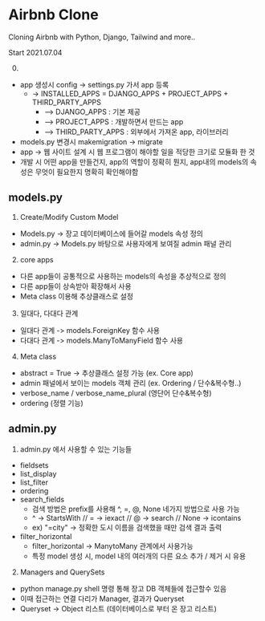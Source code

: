 # Airbnb Clone

Cloning Airbnb with Python, Django, Tailwind and more..

Start 2021.07.04

0. 
 - app 생성시 config -> settings.py 가서 app 등록
   - -> INSTALLED_APPS = DJANGO_APPS + PROJECT_APPS + THIRD_PARTY_APPS
     - --> DJANGO_APPS : 기본 제공
     - --> PROJECT_APPS : 개발하면서 만드는 app
     - --> THIRD_PARTY_APPS : 외부에서 가져온 app, 라이브러리
 - models.py 변경시 makemigration -> migrate 
 - app -> 웹 사이트 설계 시 웹 프로그램이 해야할 일을 적당한 크기로 모듈화 한 것
 - 개발 시 어떤 app을 만들건지, app의 역할이 정확히 뭔지, app내의 models의 속성은 무엇이 
   필요한지 명확히 확인해야함
 
## models.py

1. Create/Modify Custom Model
 - Models.py -> 장고 데이터베이스에 들어갈 models 속성 정의
 - admin.py -> Models.py 바탕으로 사용자에게 보여질 admin 패널 관리

2. core apps 
 - 다른 app들이 공통적으로 사용하는 models의 속성을 추상적으로 정의
 - 다른 app들이 상속받아 확장해서 사용
 - Meta class 이용해 추상클래스로 설정 

3. 일대다, 다대다 관계
 - 일대다 관계 -> models.ForeignKey 함수 사용
 - 다대다 관계 -> models.ManyToManyField 함수 사용

4. Meta class
 - abstract = True -> 추상클래스 설정 가능 (ex. Core app)
 - admin 패널에서 보이는 models 객체 관리 (ex. Ordering / 단수&복수형..)
 - verbose_name / verbose_name_plural (영단어 단수&복수형)
 - ordering (정렬 기능)

## admin.py

1. admin.py 에서 사용할 수 있는 기능들
 - fieldsets
 - list_display
 - list_filter
 - ordering
 - search_fields
   - 검색 방법은 prefix를 사용해 ^, =, @, None 네가지 방법으로 사용 가능
   - ^ -> StartsWith // = -> iexact // @ -> search // None -> icontains
   - ex) "=city" -> 정확한 도시 이름을 검색했을 때만 검색 결과 출력
 - filter_horizontal
   - filter_horizontal -> ManytoMany 관계에서 사용가능
   - 특정 model 생성 시, model 내의 여러개의 다른 요소 추가 / 제거 시 유용 

2. Managers and QuerySets
 - python manage.py shell 명령 통해 장고 DB 객체들에 접근할수 있음
 - 이때 접근하는 연결 다리가 Manager, 결과가 Queryset
 - Queryset -> Object 리스트 (데이터베이스로 부터 온 장고 리스트)